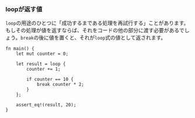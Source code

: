 ### loopが返す値

`loop`の用途のひとつに「成功するまである処理を再試行する」ことがあります。もしその処理が値を返すならば、それをコードの他の部分に渡す必要があるでしょう。`break`の後に値を置くと、それが`loop`式の値として返されます。

    fn main() {
        let mut counter = 0;

        let result = loop {
            counter += 1;

            if counter == 10 {
                break counter * 2;
            }
        };

        assert_eq!(result, 20);
    }

